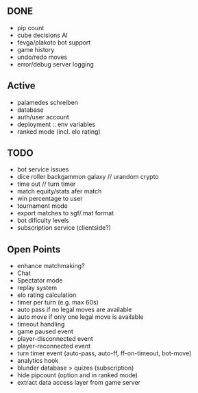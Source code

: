 ## DONE
- pip count
- cube decisions AI
- fevga/plakoto bot support
- game history
- undo/redo moves
- error/debug server logging

## Active
- palamedes schreiben
- database
- auth/user account
- deployment :: env variables
- ranked mode (incl. elo rating)

## TODO 
- bot service issues
- dice roller backgammon galaxy // urandom crypto
- time out // turn timer
- match equity/stats afer match
- win percentage to user
- tournament mode
- export matches to sgf/.mat format
- bot dificulty levels
- subscription service (clientside?)

## Open Points
- enhance matchmaking?
- Chat
- Spectator mode
- replay system
- elo rating calculation
- timer per turn (e.g. max 60s)
- auto pass if no legal moves are available
- auto move if only one legal move is available
- timeout handling
- game paused event
- player-disconnected event
- player-reconnected event
- turn timer event (auto-pass, auto-ff, ff-on-timeout, bot-move)
- analytics hook
- blunder database > quizes (subscription)
- hide pipcount (option and in ranked mode)
- extract data access layer from game server